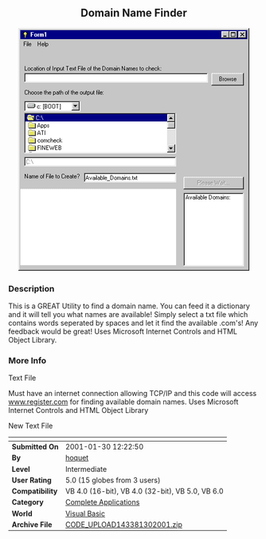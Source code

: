 ﻿<div align="center">

## Domain Name Finder

<img src="PIC20011301435293846.gif">
</div>

### Description

This is a GREAT Utility to find a domain name. You can feed it a dictionary and it will tell you what names are available! Simply select a txt file which contains words seperated by spaces and let it find the available .com's! Any feedback would be great! Uses Microsoft Internet Controls and HTML Object Library.
 
### More Info
 
Text File

Must have an internet connection allowing TCP/IP and this code will access www.register.com for finding available domain names. Uses Microsoft Internet Controls and HTML Object Library

New Text File


<span>             |<span>
---                |---
**Submitted On**   |2001-01-30 12:22:50
**By**             |[hoquet](https://github.com/Planet-Source-Code/PSCIndex/blob/master/ByAuthor/hoquet.md)
**Level**          |Intermediate
**User Rating**    |5.0 (15 globes from 3 users)
**Compatibility**  |VB 4\.0 \(16\-bit\), VB 4\.0 \(32\-bit\), VB 5\.0, VB 6\.0
**Category**       |[Complete Applications](https://github.com/Planet-Source-Code/PSCIndex/blob/master/ByCategory/complete-applications__1-27.md)
**World**          |[Visual Basic](https://github.com/Planet-Source-Code/PSCIndex/blob/master/ByWorld/visual-basic.md)
**Archive File**   |[CODE\_UPLOAD143381302001\.zip](https://github.com/Planet-Source-Code/hoquet-domain-name-finder__1-14848/archive/master.zip)








